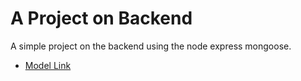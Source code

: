 # A Project on Backend

A simple project on the backend using the node express mongoose.

- [Model Link](https://app.eraser.io/workspace/YtPqZ1VogxGy1jzIDkzj)